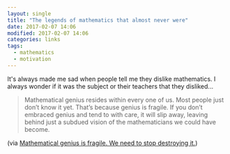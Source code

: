 ```yaml
---
layout: single
title: "The legends of mathematics that almost never were"
date: 2017-02-07 14:06
modified: 2017-02-07 14:06
categories: links
tags:
  - mathematics
  - motivation
---
```


It's always made me sad when people tell me they dislike mathematics.
I always wonder if it was the subject or their teachers that they disliked...

> Mathematical genius resides within every one of us. Most people just don’t know it yet. That’s because genius is fragile. If you don’t embraced genius and tend to with care, it will slip away, leaving behind just a subdued vision of the mathematicians we could have become.

(via [Mathematical genius is fragile. We need to stop destroying it.](https://medium.freecodecamp.com/mathematical-genius-is-fragile-society-needs-to-stop-destroying-it-5fdf3f08336e#.o72a1bds9))
